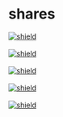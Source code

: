 # shares

<a target="_blank" href="https://www.linkedin.com/in/rodrigomcordeiro/"><img src='https://img.shields.io/static/v1?label=Rodrigo%20Cordeiro&message=LinkedIn&color=blue&style=for-the-badge&logo=LinkedIn' alt='shield'></a>
<br><br>
<a target="_blank" href="http://rodconceptive.000webhostapp.com/docs"><img src='https://img.shields.io/static/v1?label=Rodrigo%20Cordeiro&message=Certificados&color=blue&style=for-the-badge&logo=Google-Scholar' alt='shield'></a>
<br><br>
<a target="_blank" href="https://github.com/rodcordeiro/"><img src='https://img.shields.io/static/v1?label=Rodrigo%20Cordeiro&message=Repositorios&color=blue&style=for-the-badge&logo=GitHub' alt='shield'></a>
<br><br>
<a target="_blank" href="https://dev.to/rodcordeiro">
<img src='https://img.shields.io/static/v1?label=Rodrigo%20Cordeiro&message=Dev.to&color=blue&style=for-the-badge&logo=Dev.to' alt='shield'>
</a>
<br><br>
<a target="_blank" href="https://rodcordeiro.github.io/shares/files/Rodrigo%20de%20Mendonça%20Cordeiro.vcf">
<img src='https://img.shields.io/static/v1?label=Rodrigo%20Cordeiro&message=Contact&color=blue&style=for-the-badge&logo=whatsapp' alt='shield'>
</a>
